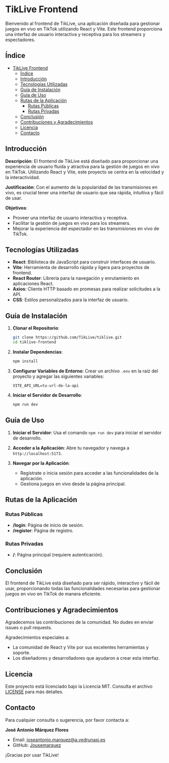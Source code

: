 # TikLive Frontend

Bienvenido al frontend de TikLive, una aplicación diseñada para gestionar juegos en vivo en TikTok utilizando React y Vite. Este frontend proporciona una interfaz de usuario interactiva y receptiva para los streamers y espectadores.

## Índice

- [TikLive Frontend](#tiklive-frontend)
  - [Índice](#índice)
  - [Introducción](#introducción)
  - [Tecnologías Utilizadas](#tecnologías-utilizadas)
  - [Guía de Instalación](#guía-de-instalación)
  - [Guía de Uso](#guía-de-uso)
  - [Rutas de la Aplicación](#rutas-de-la-aplicación)
    - [Rutas Públicas](#rutas-públicas)
    - [Rutas Privadas](#rutas-privadas)
  - [Conclusión](#conclusión)
  - [Contribuciones y Agradecimientos](#contribuciones-y-agradecimientos)
  - [Licencia](#licencia)
  - [Contacto](#contacto)

## Introducción

**Descripción**: El frontend de TikLive está diseñado para proporcionar una experiencia de usuario fluida y atractiva para la gestión de juegos en vivo en TikTok. Utilizando React y Vite, este proyecto se centra en la velocidad y la interactividad.

**Justificación**: Con el aumento de la popularidad de las transmisiones en vivo, es crucial tener una interfaz de usuario que sea rápida, intuitiva y fácil de usar.

**Objetivos**:
- Proveer una interfaz de usuario interactiva y receptiva.
- Facilitar la gestión de juegos en vivo para los streamers.
- Mejorar la experiencia del espectador en las transmisiones en vivo de TikTok.

## Tecnologías Utilizadas

- **React**: Biblioteca de JavaScript para construir interfaces de usuario.
- **Vite**: Herramienta de desarrollo rápida y ligera para proyectos de frontend.
- **React Router**: Librería para la navegación y enrutamiento en aplicaciones React.
- **Axios**: Cliente HTTP basado en promesas para realizar solicitudes a la API.
- **CSS**: Estilos personalizados para la interfaz de usuario.

## Guía de Instalación

1. **Clonar el Repositorio**:
    ```bash
    git clone https://github.com/TikLive/tiklive.git
    cd tiklive-frontend
    ```

2. **Instalar Dependencias**:
    ```bash
    npm install
    ```

3. **Configurar Variables de Entorno**:
    Crear un archivo `.env` en la raíz del proyecto y agregar las siguientes variables:
    ```
    VITE_API_URL=tu-url-de-la-api
    ```

4. **Iniciar el Servidor de Desarrollo**:
    ```bash
    npm run dev
    ```

## Guía de Uso

1. **Iniciar el Servidor**:
    Usa el comando `npm run dev` para iniciar el servidor de desarrollo.

2. **Acceder a la Aplicación**:
    Abre tu navegador y navega a `http://localhost:5173`.

3. **Navegar por la Aplicación**:
    - Regístrate o inicia sesión para acceder a las funcionalidades de la aplicación.
    - Gestiona juegos en vivo desde la página principal.

## Rutas de la Aplicación

### Rutas Públicas

- **/login**: Página de inicio de sesión.
- **/register**: Página de registro.

### Rutas Privadas

- **/**: Página principal (requiere autenticación).

## Conclusión

El frontend de TikLive está diseñado para ser rápido, interactivo y fácil de usar, proporcionando todas las funcionalidades necesarias para gestionar juegos en vivo en TikTok de manera eficiente.

## Contribuciones y Agradecimientos

Agradecemos las contribuciones de la comunidad. No dudes en enviar issues o pull requests.

Agradecimientos especiales a:
- La comunidad de React y Vite por sus excelentes herramientas y soporte.
- Los diseñadores y desarrolladores que ayudaron a crear esta interfaz.

## Licencia

Este proyecto está licenciado bajo la Licencia MIT. Consulta el archivo [LICENSE](LICENSE) para más detalles.

## Contacto

Para cualquier consulta o sugerencia, por favor contacta a:

**José Antonio Márquez Flores**

- Email: [joseantonio.marquez@a.vedrunasj.es](mailto:joseantonio.marquez@a.vedrunasj.es)
- GitHub: [Jousemarquez](https://github.com/jousemarquez)

¡Gracias por usar TikLive!
